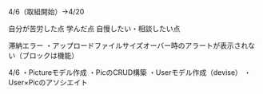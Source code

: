 4/6（取組開始）→4/20

自分が苦労した点
学んだ点
自慢したい・相談したい点

滞納エラー
・アップロードファイルサイズオーバー時のアラートが表示されない（ブロックは機能）

4/6
・Pictureモデル作成
・PicのCRUD構築
・Userモデル作成（devise）
・User×Picのアソシエイト

